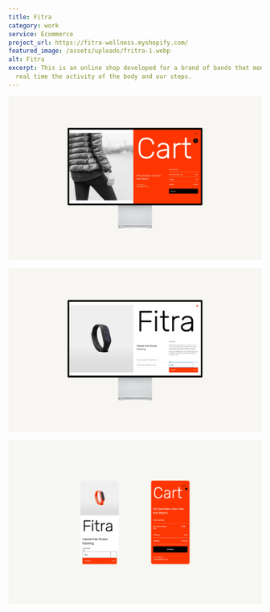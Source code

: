```yaml
---
title: Fitra
category: work
service: Ecommerce
project_url: https://fitra-wellness.myshopify.com/
featured_image: /assets/uploads/fritra-1.webp
alt: Fitra
excerpt: This is an online shop developed for a brand of bands that monitor in
  real time the activity of the body and our steps.
---
```

![Fitra](/assets/uploads/fitra-2.webp "Fitra Cart")

![Fitra](/assets/uploads/fitra-3.webp "Fitra Variant")

![Fitra](/assets/uploads/fitra-mobile-2.webp "Fitra Mobile")